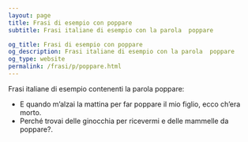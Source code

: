```yaml
---
layout: page
title: Frasi di esempio con poppare 
subtitle: Frasi italiane di esempio con la parola  poppare

og_title: Frasi di esempio con poppare 
og_description: Frasi italiane di esempio con la parola  poppare
og_type: website
permalink: /frasi/p/poppare.html
---
```


Frasi italiane di esempio contenenti la parola poppare:


- E quando m’alzai la mattina per far poppare il mio figlio, ecco ch’era morto.
- Perché trovai delle ginocchia per ricevermi e delle mammelle da poppare?.
